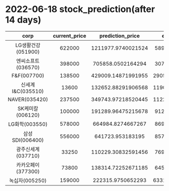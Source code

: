 # 2022-06-18 stock_prediction(after 14 days)

|   corp   |   current_price   |   prediction_price   |   expected_profit   |
|:--------:|:-----------------:|:--------------------:|:-------------------:|
|LG생활건강(051900)|622000|1211977.9740021524|589977.9740021524|
|엔씨소프트(036570)|398000|705858.0502164294|307858.0502164294|
|F&F(007700)|138500|429009.14871991955|290509.14871991955|
|신세계 I&C(035510)|13600|132652.88291906568|119052.88291906568|
|NAVER(035420)|237500|349743.97218520445|112243.97218520445|
|SK케미칼(006120)|100000|191289.96475215678|91289.96475215678|
|LG화학(003550)|578000|664984.8274667267|86984.82746672665|
|삼성SDI(006400)|556000|641723.953183195|85723.95318319497|
|광주신세계(037710)|33250|110229.30832591456|76979.30832591456|
|카카오페이(377300)|73800|138314.72252671185|64514.72252671185|
|녹십자(005250)|159000|222315.9750652293|63315.975065229286|
